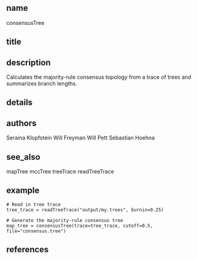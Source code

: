 ## name
consensusTree
## title
## description
Calculates the majority-rule consensus topology from a trace of trees and summarizes branch lengths.
## details
## authors
Seraina Klopfstein
Will Freyman
Will Pett
Sebastian Hoehna
## see_also
mapTree
mccTree
treeTrace
readTreeTrace
## example
	# Read in tree trace
	tree_trace = readTreeTrace("output/my.trees", burnin=0.25)
	
	# Generate the majority-rule consensus tree
	map_tree = consensusTree(trace=tree_trace, cutoff=0.5, file="consensus.tree")
	
## references
